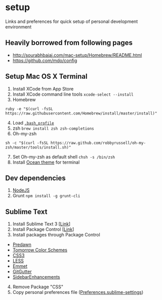 # setup
Links and preferences for quick setup of personal development environment

## Heavily borrowed from following pages
- http://sourabhbajaj.com/mac-setup/Homebrew/README.html
- https://github.com/mdo/config

## Setup Mac OS X Terminal
1. Install XCode from App Store
2. Install XCode command line tools `xcode-select --install`
3. Homebrew
```
ruby -e "$(curl -fsSL https://raw.githubusercontent.com/Homebrew/install/master/install)"
```
4. Load [`.bash_profile`](.bash_profile)
5. zsh  `brew install zsh zsh-completions`
6. Oh-my-zsh
```
sh -c "$(curl -fsSL https://raw.github.com/robbyrussell/oh-my-zsh/master/tools/install.sh)"
```
7. Set Oh-my-zsh as default shell `chsh -s /bin/zsh`
8. Install [Ocean theme](https://github.com/mdo/ocean-terminal) for terminal


## Dev dependencies
1. [NodeJS](https://nodejs.org/en/download/)
2. Grunt `npm install -g grunt-cli`


## Sublime Text
1. Install Sublime Text 3 [[Link](http://www.sublimetext.com/3)]
2. Install Package Control [[Link](https://packagecontrol.io/installation)]
3. Install packages through Package Control
  - [Predawn](https://github.com/jamiewilson/predawn)
  - [Tomorrow Color Schemes](https://github.com/theymaybecoders/sublime-tomorrow-theme/)
  - [CSS3](https://github.com/y0ssar1an/CSS3)
  - [LESS](https://github.com/danro/LESS-sublime/)
  - [Emmet](https://github.com/sergeche/emmet-sublime/)
  - [GitGutter](https://github.com/jisaacks/GitGutter)
  - [SidebarEnhancements](https://github.com/titoBouzout/SideBarEnhancements)
4. Remove Package "CSS"
5. Copy personal preferences file ([Preferences.sublime-settings](/Preferences.sublime-settings))
